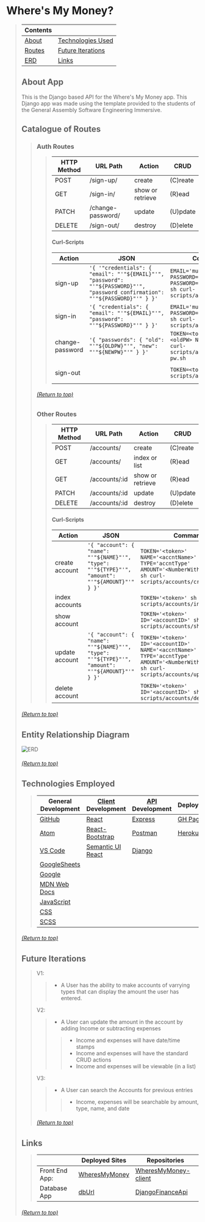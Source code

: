 
# Where's My Money?
> | Contents |  |
> |--|--|
> | [About](https://github.com/mmmoore1313/DjangoFinanceApi#about-app) | [Technologies Used](https://github.com/mmmoore1313/DjangoFinanceApi#technologies-employed) |
> | [Routes](https://github.com/mmmoore1313/DjangoFinanceApi#catalogue-of-routes) | [Future Iterations](https://github.com/mmmoore1313/DjangoFinanceApi#future-iterations) |
> |[ERD](https://github.com/mmmoore1313/DjangoFinanceApi#entity-relationship-diagram-or-wireframe) | [Links](https://github.com/mmmoore1313/DjangoFinanceApi#links) |
>
>
> ## About App
> This is the Django based API for the Where's My Money app. This Django app was made using the template provided to the students of the General Assembly Software Engineering Immersive.
>
> ## Catalogue of Routes
>> ### Auth Routes 
>>> | HTTP Method | URL Path | Action | CRUD |
>>> |--|--|--|--|
>>> | POST | /sign-up/ | create | (C)reate |
>>> | GET | /sign-in/ | show or retrieve | (R)ead |
>>> | PATCH | /change-password/ | update | (U)pdate |
>>> | DELETE | /sign-out/ | destroy | (D)elete |
>>>
>>> #### Curl-Scripts
>>> | Action | JSON | Command | Success | Failure | 
>>> |--|--|--|--|--|
>>> | sign-up | ``'{ '"credentials": { "email": "'"${EMAIL}"'", "password": "'"${PASSWORD}"'", "password_confirmation": "'"${PASSWORD}"'" } }'`` | ``EMAIL='musthave@and.com' PASSWORD='bemorethan5' PASSWORD='bemorethan5' sh curl-scripts/auth/sign-up.sh``| `201 Created` | `401 Not Found` |
>>> | sign-in | ``'{ "credentials": { "email": "'"${EMAIL}"'", "password": "'"${PASSWORD}"'" } }'`` | ``EMAIL='musthave@and.com' PASSWORD='bemorethan5' sh curl-scripts/auth/sign-in.sh`` | `201 Created` | `401 Not Found` |
>>> | change-password | ``'{ "passwords": { "old": "'"${OLDPW}"'", "new": "'"${NEWPW}"'" } }'`` | ``TOKEN=<token> OLDPW=<oldPW> NEWPW=<newPW> sh curl-scripts/auth/change-pw.sh`` | `201 Created` | `401 Not Found` |
>>> | sign-out |  | ``TOKEN=<token> sh curl-scripts/auth/sign-out.sh`` | `201 Created` | `401 Not Found` |
>>
>>
>> ###### [(Return to top)](https://github.com/mmmoore1313/DjangoFinanceApi#wheres-my-money)
>>
>> ### Other Routes 
>>> | HTTP Method | URL Path | Action | CRUD |
>>> |--|--|--|--|
>>> | POST | /accounts/ | create | (C)reate |
>>> | GET | /accounts/ | index or list | (R)ead |
>>> | GET | /accounts/:id | show or retrieve | (R)ead |
>>> | PATCH | /accounts/:id | update | (U)pdate |
>>> | DELETE | /accounts/:id | destroy | (D)elete |
>>>
>>> #### Curl-Scripts
>>> | Action | JSON | Command | Success | Failure | 
>>> |--|--|--|--|--|
>>> | create account | ``'{ "account": { "name": "'"${NAME}"'", "type": "'"${TYPE}"'", "amount": "'"${AMOUNT}"'" } }'`` | ``TOKEN='<token>' NAME='<accntName>' TYPE='accntType' AMOUNT='<NumberWithTwoDecimals' sh curl-scripts/accounts/create.sh`` | `201 Created` | `401 Not Found` |
>>> | index accounts |  | ``TOKEN='<token>' sh curl-scripts/accounts/index.sh`` | `200 OK` | `401 Not Found` |
>>> | show account |  | ``TOKEN='<token>' ID='<accountID>' sh curl-scripts/accounts/show.sh`` | `200 OK` | `404 Not Found` |
>>> | update account | ``'{ "account": { "name": "'"${NAME}"'", "type": "'"${TYPE}"'", "amount": "'"${AMOUNT}"'" } }'`` | ``TOKEN='<token>' ID='<accountID>' NAME='<accntName>' TYPE='accntType' AMOUNT='<NumberWithTwoDecimals' sh curl-scripts/accounts/update.sh`` | `200 OK` | `400 Bad Request` |
>>> | delete account |  | ``TOKEN='<token>' ID='<accountID>' sh curl-scripts/accounts/delete.sh`` | `201 Created` | `401 Not Found` |
>
> ###### [(Return to top)](https://github.com/mmmoore1313/DjangoFinanceApi#wheres-my-money)
>
> ## Entity Relationship Diagram
> ![ERD](https://media.git.generalassemb.ly/user/33705/files/cb2ee980-9c53-11eb-9539-137e2c2bd992)
>
>
> ###### [(Return to top)](https://github.com/mmmoore1313/DjangoFinanceApi#wheres-my-money)
>
> ## Technologies Employed
>> | **General Development** | **[Client](https://github.com/mmmoore1313/WheresMyMoney-client) Development** | **[API](https://github.com/mmmoore1313/DjangoFinanceApi) Development** | **Deployment** |
>> |--|--|--|--|
>> | [GitHub](https://github.com/) | [React](https://reactjs.org/) | [Express](https://expressjs.com) | [GH Pages](https://pages.github.com/) |
>> | [Atom](https://atom.io/) | [React-Bootstrap](https://react-bootstrap.github.io/) | [Postman](https://www.postman.com/) | [Heroku](https://www.heroku.com) |
>> | [VS Code](https://code.visualstudio.com/) | [Semantic UI React](https://react.semantic-ui.com/) | [Django](https://docs.djangoproject.com/en/3.2/) | |
>> | [GoogleSheets](https://docs.google.com/spreadsheets/d/1kJRGhsgKEV9xVL3lXtyz6cqBWf14lm6JuXD02uneldA/edit#gid=0) | | | |
>> | [Google](https://www.google.com/) | | | |
>> | [MDN Web Docs](https://developer.mozilla.org/en-US/) | | | |
>> | [JavaScript](https://www.javascript.com/) | | | |
>> | [CSS](https://www.w3schools.com/css/) | | | |
>> | [SCSS](https://sass-lang.com/) | | | |
>
> ###### [(Return to top)](https://github.com/mmmoore1313/DjangoFinanceApi#wheres-my-money)
>
> ## Future Iterations
>> V1: 
>>> - A User has the ability to make accounts of varrying types that can display the amount the user has entered.
>> 
>> V2:
>>> - A User can update the amount in the account by adding Income or subtracting expenses
>>>> - Income and expenses will have date/time stamps
>>>> - Income and expenses will have the standard CRUD actions
>>>> - Income and expenses will be viewable (in a list)
>>
>> V3:
>>> - A User can search the Accounts for previous entries
>>>> - Income, expenses will be searchable by amount, type, name, and date
>>
>> ###### [(Return to top)](https://github.com/mmmoore1313/DjangoFinanceApi#wheres-my-money)
>
> ## Links
>> | | **Deployed Sites** | **Repositories** |
>> |--|--|--|
>> | Front End App: | [WheresMyMoney](https://mmmoore1313.github.io/WheresMyMoney-client/) | [WheresMyMoney-client](https://github.com/mmmoore1313/WheresMyMoney-client) |
>> | Database App | [dbUrl](dbUrl) | [DjangoFinanceApi](https://github.com/mmmoore1313/DjangoFinanceApi) |
>
> ###### [(Return to top)](https://github.com/mmmoore1313/DjangoFinanceApi#wheres-my-money)
>
